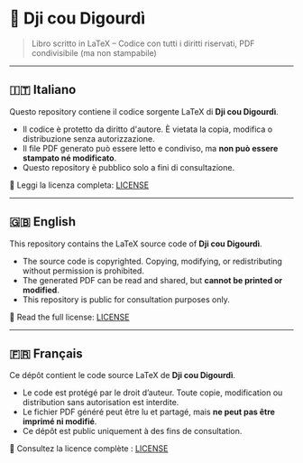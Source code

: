 # 📘 Dji cou Digourdì

> Libro scritto in LaTeX – Codice con tutti i diritti riservati, PDF condivisibile (ma non stampabile)

---

## 🇮🇹 Italiano

Questo repository contiene il codice sorgente LaTeX di **Dji cou Digourdì**.

- Il codice è protetto da diritto d'autore. È vietata la copia, modifica o distribuzione senza autorizzazione.
- Il file PDF generato può essere letto e condiviso, ma **non può essere stampato né modificato**.
- Questo repository è pubblico solo a fini di consultazione.

📄 Leggi la licenza completa: [LICENSE](./LICENSE)

---

## 🇬🇧 English

This repository contains the LaTeX source code of **Dji cou Digourdì**.

- The source code is copyrighted. Copying, modifying, or redistributing without permission is prohibited.
- The generated PDF can be read and shared, but **cannot be printed or modified**.
- This repository is public for consultation purposes only.

📄 Read the full license: [LICENSE](./LICENSE)

---

## 🇫🇷 Français

Ce dépôt contient le code source LaTeX de **Dji cou Digourdì**.

- Le code est protégé par le droit d’auteur. Toute copie, modification ou distribution sans autorisation est interdite.
- Le fichier PDF généré peut être lu et partagé, mais **ne peut pas être imprimé ni modifié**.
- Ce dépôt est public uniquement à des fins de consultation.

📄 Consultez la licence complète : [LICENSE](./LICENSE)

